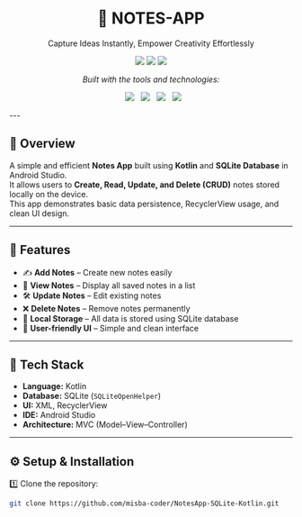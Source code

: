 <h1 align="center">📝 NOTES-APP</h1>

<p align="center">Capture Ideas Instantly, Empower Creativity Effortlessly</p>



<p align="center">
  <img src="https://img.shields.io/github/last-commit/misba-coder/NotesApp-SQLite-Kotlin?style=for-the-badge" />
  <img src="https://img.shields.io/github/languages/top/misba-coder/NotesApp-SQLite-Kotlin?color=blue&style=for-the-badge" />
  <img src="https://img.shields.io/github/languages/count/misba-coder/NotesApp-SQLite-Kotlin?style=for-the-badge" />
</p>



<p align="center">
  <em>Built with the tools and technologies:</em>
</p>

<p align="center">
  <img src="https://img.shields.io/badge/Gradle-02303A?style=for-the-badge&logo=gradle&logoColor=white" style="pointer-events: none;" />
  <img src="https://img.shields.io/badge/XML-005C84?style=for-the-badge&logo=xml&logoColor=white" style="pointer-events: none;" />
  <img src="https://img.shields.io/badge/Android%20Studio-3DDC84?style=for-the-badge&logo=androidstudio&logoColor=white" style="pointer-events: none;" />
  <img src="https://img.shields.io/badge/Kotlin-7F52FF?style=for-the-badge&logo=kotlin&logoColor=white" style="pointer-events: none;" />
</p>
---

## 📱 Overview
A simple and efficient **Notes App** built using **Kotlin** and **SQLite Database** in Android Studio.  
It allows users to **Create, Read, Update, and Delete (CRUD)** notes stored locally on the device.  
This app demonstrates basic data persistence, RecyclerView usage, and clean UI design.

---

## 🚀 Features
- ✍️ **Add Notes** – Create new notes easily  
- 📖 **View Notes** – Display all saved notes in a list  
- 🛠️ **Update Notes** – Edit existing notes  
- ❌ **Delete Notes** – Remove notes permanently  
- 💾 **Local Storage** – All data is stored using SQLite database  
- 🎨 **User-friendly UI** – Simple and clean interface  

---

## 🧰 Tech Stack
- **Language:** Kotlin  
- **Database:** SQLite (`SQLiteOpenHelper`)  
- **UI:** XML, RecyclerView  
- **IDE:** Android Studio  
- **Architecture:** MVC (Model–View–Controller)

---

## ⚙️ Setup & Installation

1️⃣ Clone the repository:
```bash
git clone https://github.com/misba-coder/NotesApp-SQLite-Kotlin.git
